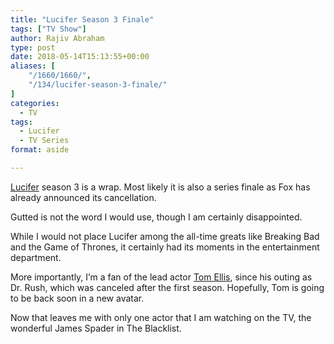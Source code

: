 ```yaml
---
title: "Lucifer Season 3 Finale"
tags: ["TV Show"]
author: Rajiv Abraham
type: post
date: 2018-05-14T15:13:55+00:00
aliases: [
    "/1660/1660/",
    "/134/lucifer-season-3-finale/"
]
categories:
  - TV
tags:
  - Lucifer
  - TV Series
format: aside

---
```

<a href="https://www.imdb.com/title/tt4052886/" target="_blank" rel="noopener">Lucifer</a> season 3 is a wrap. Most likely it is also a series finale as Fox has already announced its cancellation.

Gutted is not the word I would use, though I am certainly disappointed.

While I would not place Lucifer among the all-time greats like Breaking Bad and the Game of Thrones, it certainly had its moments in the entertainment department.

More importantly, I&#8217;m a fan of the lead actor <a href="https://www.imdb.com/name/nm0255124/" target="_blank" rel="noopener">Tom Ellis</a>, since his outing as Dr. Rush, which was canceled after the first season. Hopefully, Tom is going to be back soon in a new avatar.

Now that leaves me with only one actor that I am watching on the TV, the wonderful James Spader in The Blacklist.
